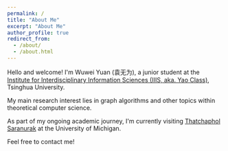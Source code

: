```yaml
---
permalink: /
title: "About Me"
excerpt: "About Me"
author_profile: true
redirect_from: 
  - /about/
  - /about.html
---
```


Hello and welcome! I'm Wuwei Yuan (袁无为), a junior student at the [Institute for Interdisciplinary Information Sciences (IIIS, aka. Yao Class)](https://iiis.tsinghua.edu.cn/en/), Tsinghua University. 

My main research interest lies in graph algorithms and other topics within theoretical computer science. 

As part of my ongoing academic journey, I'm currently visiting [Thatchaphol Saranurak](https://sites.google.com/site/thsaranurak/?pli=1) at the University of Michigan. 

Feel free to contact me!
